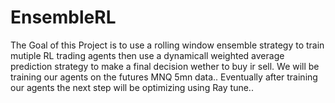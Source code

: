 # EnsembleRL
The Goal of this Project is to use a rolling window ensemble strategy to train mutiple RL trading agents then use a dynamicall weighted average prediction strategy to make a final decision wether to buy ir sell.
We will be training our agents on the futures MNQ 5mn data..
Eventually after training our agents the next step will be optimizing using Ray tune..
